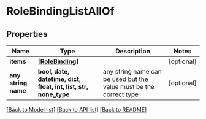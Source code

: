 # RoleBindingListAllOf


## Properties
Name | Type | Description | Notes
------------ | ------------- | ------------- | -------------
**items** | [**[RoleBinding]**](RoleBinding.md) |  | [optional] 
**any string name** | **bool, date, datetime, dict, float, int, list, str, none_type** | any string name can be used but the value must be the correct type | [optional]

[[Back to Model list]](../README.md#documentation-for-models) [[Back to API list]](../README.md#documentation-for-api-endpoints) [[Back to README]](../README.md)


